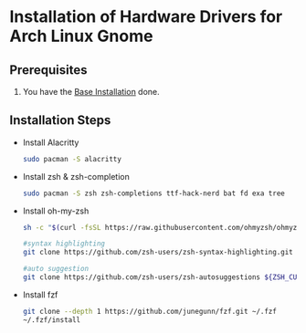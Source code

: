 # Installation of Hardware Drivers for Arch Linux Gnome

## Prerequisites

1. You have the [Base Installation](01_ARCH_INSTALL_BASE.md) done.

## Installation Steps

   - Install Alacritty
  
        ```sh
        sudo pacman -S alacritty
        ```
   - Install zsh & zsh-completion
        ```sh
        sudo pacman -S zsh zsh-completions ttf-hack-nerd bat fd exa tree
        ```
   - Install oh-my-zsh
        ```sh
        sh -c "$(curl -fsSL https://raw.githubusercontent.com/ohmyzsh/ohmyzsh/master/tools/install.sh)"

        #syntax highlighting
        git clone https://github.com/zsh-users/zsh-syntax-highlighting.git ${ZSH_CUSTOM:-~/.oh-my-zsh/custom}/plugins/zsh-syntax-highlighting

        #auto suggestion
        git clone https://github.com/zsh-users/zsh-autosuggestions ${ZSH_CUSTOM:-~/.oh-my-zsh/custom}/plugins/zsh-autosuggestions
        ```
   - Install fzf
        ```sh
        git clone --depth 1 https://github.com/junegunn/fzf.git ~/.fzf
        ~/.fzf/install
        ```